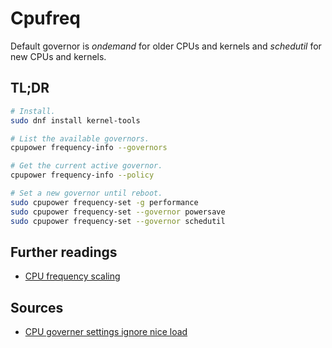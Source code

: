 # Cpufreq

Default governor is _ondemand_ for older CPUs and kernels and _schedutil_ for new CPUs and kernels.

## TL;DR

```sh
# Install.
sudo dnf install kernel-tools

# List the available governors.
cpupower frequency-info --governors

# Get the current active governor.
cpupower frequency-info --policy

# Set a new governor until reboot.
sudo cpupower frequency-set -g performance
sudo cpupower frequency-set --governor powersave
sudo cpupower frequency-set --governor schedutil
```

## Further readings

- [CPU frequency scaling]

[cpu frequency scaling]: https://wiki.archlinux.org/title/CPU_frequency_scaling

## Sources

- [CPU governer settings ignore nice load]

[cpu governer settings ignore nice load]: https://forum.manjaro.org/t/cpu-governer-settings-ignore-nice-load/71476/3
